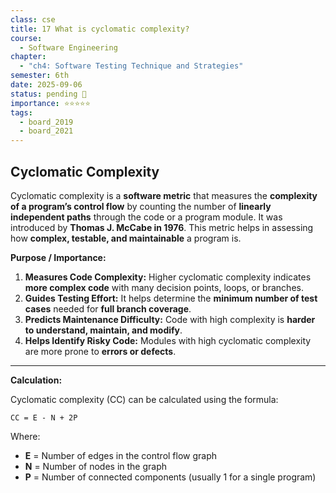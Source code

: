 ```yaml
---
class: cse
title: 17 What is cyclomatic complexity?
course:
  - Software Engineering
chapter:
  - "ch4: Software Testing Technique and Strategies"
semester: 6th
date: 2025-09-06
status: pending 🛑
importance: ⭐⭐⭐⭐⭐
tags:
  - board_2019
  - board_2021
---
```


## Cyclomatic Complexity

Cyclomatic complexity is a **software metric** that measures the **complexity of a program’s control flow** by counting the number of **linearly independent paths** through the code or a program module.  It was introduced by **Thomas J. McCabe in 1976**. This metric helps in assessing how **complex, testable, and maintainable** a program is.

**Purpose / Importance:**

1. **Measures Code Complexity:** Higher cyclomatic complexity indicates **more complex code** with many decision points, loops, or branches.    
2. **Guides Testing Effort:** It helps determine the **minimum number of test cases** needed for **full branch coverage**.    
3. **Predicts Maintenance Difficulty:** Code with high complexity is **harder to understand, maintain, and modify**.    
4. **Helps Identify Risky Code:** Modules with high cyclomatic complexity are more prone to **errors or defects**.

---

**Calculation:**  

Cyclomatic complexity (CC) can be calculated using the formula:

`CC = E - N + 2P`

Where:

- **E** = Number of edges in the control flow graph    
- **N** = Number of nodes in the graph    
- **P** = Number of connected components (usually 1 for a single program)